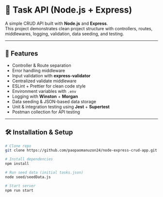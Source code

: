 # 📝 Task API (Node.js + Express)

A simple CRUD API built with **Node.js** and **Express**.  
This project demonstrates clean project structure with controllers, routes, middlewares, logging, validation, data seeding, and testing.

---

## 🚀 Features

- Controller & Route separation
- Error handling middleware
- Input validation with **express-validator**
- Centralized validate middleware
- ESLint + Prettier for clean code style
- Environment variables with `.env`
- Logging with **Winston** + **Morgan**
- Data seeding & JSON-based data storage
- Unit & integration testing using **Jest** + **Supertest**
- Postman collection for API testing

---

## 🛠 Installation & Setup

```bash
# Clone repo
git clone https://github.com/paopaomanuzon24/node-express-crud-app.git

# Install dependencies
npm install

# Run seed data (initial tasks.json)
node seed/seedData.js

# Start server
npm run start

```
